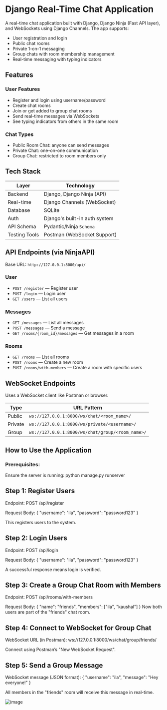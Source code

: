 # Django Real-Time Chat Application

A real-time chat application built with Django, Django Ninja (Fast API layer), and WebSockets using Django Channels. The app supports:

- User registration and login
- Public chat rooms
- Private 1-on-1 messaging
- Group chats with room membership management
- Real-time messaging with typing indicators
  

## Features

### User Features
- Register and login using username/password
- Create chat rooms
- Join or get added to group chat rooms
- Send real-time messages via WebSockets
- See typing indicators from others in the same room

### Chat Types
- Public Room Chat: anyone can send messages
- Private Chat: one-on-one communication
- Group Chat: restricted to room members only
  

## Tech Stack

| Layer         | Technology                 |
|---------------|-----------------------------|
| Backend       | Django, Django Ninja (API) |
| Real-time     | Django Channels (WebSocket) |
| Database      | SQLite |
| Auth          | Django's built-in auth system |
| API Schema    | Pydantic/Ninja `Schema` |
| Testing Tools | Postman (WebSocket Support) |


## API Endpoints (via NinjaAPI)

Base URL: `http://127.0.0.1:8000/api/`

### User
- `POST /register` — Register user  
- `POST /login` — Login user  
- `GET /users` — List all users  

### Messages
- `GET /messages` — List all messages  
- `POST /messages` — Send a message  
- `GET /rooms/{room_id}/messages` — Get messages in a room  

### Rooms
- `GET /rooms` — List all rooms  
- `POST /rooms` — Create a new room  
- `POST /rooms/with-members` — Create a room with specific users  

## WebSocket Endpoints

Uses a WebSocket client like Postman or browser.

| Type     | URL Pattern                                    |
|----------|------------------------------------------------|
| Public   | `ws://127.0.0.1:8000/ws/chat/<room_name>/`     |
| Private  | `ws://127.0.0.1:8000/ws/private/<username>/`   |
| Group    | `ws://127.0.0.1:8000/ws/chat/group/<room_name>/` |


## How to Use the Application

### Prerequisites:

Ensure the server is running:
python manage.py runserver

## Step 1: Register Users

Endpoint: POST /api/register

Request Body:
{
  "username": "ila",
  "password": "password123"
}

This registers users to the system.

## Step 2: Login Users

Endpoint: POST /api/login

Request Body:
{
  "username": "ila",
  "password": "password123"
}

A successful response means login is verified.

## Step 3: Create a Group Chat Room with Members

Endpoint: POST /api/rooms/with-members

Request Body:
{
  "name": "friends",
  "members": ["ila", "kaushal"]
}
Now both users are part of the "friends" chat room.


## Step 4: Connect to WebSocket for Group Chat

WebSocket URL (in Postman):
ws://127.0.0.1:8000/ws/chat/group/friends/

Connect using Postman’s "New WebSocket Request".

## Step 5: Send a Group Message

WebSocket message (JSON format):
{
  "username": "ila",
  "message": "Hey everyone!"
}

All members in the "friends" room will receive this message in real-time.

![image](https://github.com/user-attachments/assets/2d4c71f4-12dc-4820-ac78-c8032a886465)

